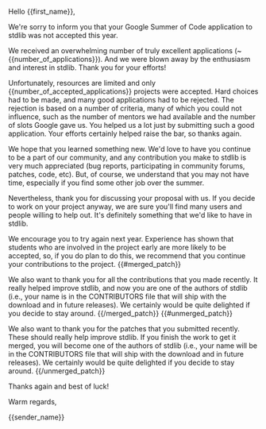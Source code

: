 Hello {{first_name}},

We're sorry to inform you that your Google Summer of Code application to stdlib was not accepted this year.

We received an overwhelming number of truly excellent applications (~{{number_of_applications}}). And we were blown away by the enthusiasm and interest in stdlib. Thank you for your efforts!

Unfortunately, resources are limited and only {{number_of_accepted_applications}} projects were accepted. Hard choices had to be made, and many good applications had to be rejected. The rejection is based on a number of criteria, many of which you could not influence, such as the number of mentors we had available and the number of slots Google gave us. You helped us a lot just by submitting such a good application. Your efforts certainly helped raise the bar, so thanks again.

We hope that you learned something new. We'd love to have you continue to be a part of our community, and any contribution you make to stdlib is very much appreciated (bug reports, participating in community forums, patches, code, etc). But, of course, we understand that you may not have time, especially if you find some other job over the summer.

Nevertheless, thank you for discussing your proposal with us. If you decide to work on your project anyway, we are sure you'll find many users and people willing to help out. It's definitely something that we'd like to have in stdlib.

We encourage you to try again next year. Experience has shown that students who are involved in the project early are more likely to be accepted, so, if you do plan to do this, we recommend that you continue your contributions to the project.
{{#merged_patch}}

We also want to thank you for all the contributions that you made recently. It really helped improve stdlib, and now you are one of the authors of stdlib (i.e., your name is in the CONTRIBUTORS file that will ship with the download and in future releases). We certainly would be quite delighted if you decide to stay around.
{{/merged_patch}}
{{#unmerged_patch}}

We also want to thank you for the patches that you submitted recently. These should really help improve stdlib. If you finish the work to get it merged, you will become one of the authors of stdlib (i.e., your name will be in the CONTRIBUTORS file that will ship with the download and in future releases). We certainly would be quite delighted if you decide to stay around.
{{/unmerged_patch}}

Thanks again and best of luck!

Warm regards,

{{sender_name}}
